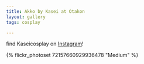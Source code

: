 ```yaml
---
title: Akko by Kasei at Otakon
layout: gallery
tags: cosplay

---
```


find Kaseicosplay on [Instagram](https://www.instagram.com/kaseicosplay/)!

{% flickr_photoset 72157660929936478 "Medium" %}
